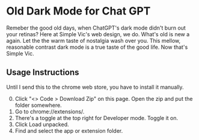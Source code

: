 # Old Dark Mode for Chat GPT

Remeber the good old days, when ChatGPT's dark mode didn't burn out your retinas? Here at Simple Vic's web design, we do. What's old is new a again. Let the the warm taste of nostalgia wash over you. This mellow, reasonable contrast dark mode is a true taste of the good life. Now that's Simple Vic.

## Usage Instructions

Until I send this to the chrome web store, you have to install it manually.

0. Click "<> Code > Download Zip" on this page. Open the zip and put the folder somewhere.
1. Go to chrome://extensions/.
2. There's a toggle at the top right for Developer mode. Toggle it on.
3. Click Load unpacked.
4. Find and select the app or extension folder.
